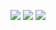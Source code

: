 ![](http://github-profile-summary-cards.vercel.app/api/cards/profile-details?username=TornaxO7&theme=tokyonight) 
![](http://github-profile-summary-cards.vercel.app/api/cards/repos-per-language?username=TornaxO7&theme=tokyonight)
![](http://github-profile-summary-cards.vercel.app/api/cards/stats?username=TornaxO7&theme=tokyonight) 
